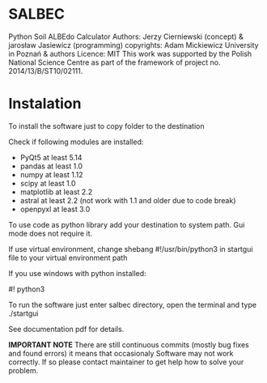 # SALBEC

Python Soil ALBEdo Calculator
Authors: Jerzy Cierniewski (concept) & jarosław Jasiewicz (programming)
copyrights: Adam Mickiewicz University in Poznań & authors
Licence: MIT 
This work was supported by the Polish National Science Centre as part of the framework of project no. 2014/13/B/ST10/02111.

# Instalation

To install the software just to copy folder to the destination

Check if following modules are installed:

* PyQt5 at least 5.14
* pandas at least 1.0
* numpy at least 1.12
* scipy at least 1.0
* matplotlib at least 2.2
* astral at least 2.2 (not work with 1.1 and older due to code break)
* openpyxl at least 3.0

To use code as python library add your destination to system path. Gui mode does not require it.

If use virtual environment, change shebang #!/usr/bin/python3 in startgui file to your virtual environment path

If you use windows with python installed:

#! python3

To run the software just enter salbec directory, open the terminal and type ./startgui

See documentation pdf for details.

**IMPORTANT NOTE** There are still continuous commits (mostly bug fixes and found errors) it means that occasionaly Software may not work correctly. If so please contact maintainer to get help how to solve your problem.



